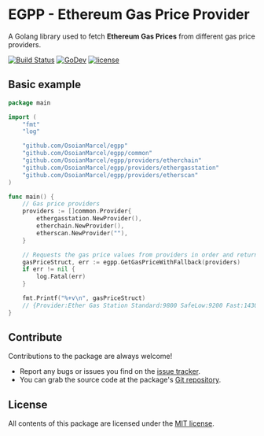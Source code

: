 # EGPP - Ethereum Gas Price Provider
A Golang library used to fetch **Ethereum Gas Prices** from different gas price providers.

[![Build Status](https://app.travis-ci.com/OsoianMarcel/egpp.svg?branch=master)](https://app.travis-ci.com/OsoianMarcel/egpp)
[![GoDev](https://img.shields.io/badge/go.dev-reference-007d9c?logo=go&logoColor=white&style=flat-square)](https://pkg.go.dev/github.com/OsoianMarcel/egpp)
[![license](https://img.shields.io/github/license/mashape/apistatus.svg)](https://github.com/OsoianMarcel/egpp/blob/master/LICENSE)

## Basic example
```go
package main

import (
    "fmt"
    "log"

    "github.com/OsoianMarcel/egpp"
    "github.com/OsoianMarcel/egpp/common"
    "github.com/OsoianMarcel/egpp/providers/etherchain"
    "github.com/OsoianMarcel/egpp/providers/ethergasstation"
    "github.com/OsoianMarcel/egpp/providers/etherscan"
)

func main() {
    // Gas price providers
    providers := []common.Provider{
        ethergasstation.NewProvider(),
        etherchain.NewProvider(),
        etherscan.NewProvider(""),
    }

    // Requests the gas price values from providers in order and returns the first successful result
    gasPriceStruct, err := egpp.GetGasPriceWithFallback(providers)
    if err != nil {
        log.Fatal(err)
    }

    fmt.Printf("%+v\n", gasPriceStruct)
    // {Provider:Ether Gas Station Standard:9800 SafeLow:9200 Fast:14300 Fastest:14300}
}
```

## Contribute

Contributions to the package are always welcome!

* Report any bugs or issues you find on the [issue tracker].
* You can grab the source code at the package's [Git repository].

## License

All contents of this package are licensed under the [MIT license].

[issue tracker]: https://github.com/OsoianMarcel/egpp/issues
[Git repository]: https://github.com/OsoianMarcel/egpp
[MIT license]: LICENSE